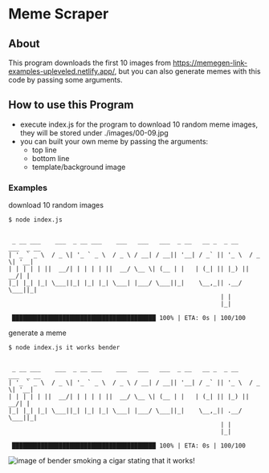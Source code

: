 # Meme Scraper

## About

This program downloads the first 10 images from https://memegen-link-examples-upleveled.netlify.app/, but you can also generate memes with this code by passing some arguments.

## How to use this Program

- execute index.js for the program to download 10 random meme images, they will be stored under ./images/00-09.jpg
- you can built your own meme by passing the arguments:
  - top line
  - bottom line
  - template/background image

### Examples

download 10 random images

```
$ node index.js


 _ __ ___    ___  _ __ ___    ___   ___   ___  _ __   __ _  _ __    ___  _ __
| '_ ` _ \  / _ \| '_ ` _ \  / _ \ / __| / __|| '__| / _` || '_ \  / _ \| '__|
| | | | | ||  __/| | | | | ||  __/ \__ \| (__ | |   | (_| || |_) ||  __/| |
|_| |_| |_| \___||_| |_| |_| \___| |___/ \___||_|    \__,_|| .__/  \___||_|
                                                           | |
                                                           |_|

 ████████████████████████████████████████ 100% | ETA: 0s | 100/100

```

generate a meme

```
$ node index.js it works bender


 _ __ ___    ___  _ __ ___    ___   ___   ___  _ __   __ _  _ __    ___  _ __
| '_ ` _ \  / _ \| '_ ` _ \  / _ \ / __| / __|| '__| / _` || '_ \  / _ \| '__|
| | | | | ||  __/| | | | | ||  __/ \__ \| (__ | |   | (_| || |_) ||  __/| |
|_| |_| |_| \___||_| |_| |_| \___| |___/ \___||_|    \__,_|| .__/  \___||_|
                                                           | |
                                                           |_|

 ████████████████████████████████████████ 100% | ETA: 0s | 100/100

```

![image of bender smoking a cigar stating that it works!](https://drive.google.com/file/d/1AyH1v7a1gRBvDYEL5ccsqEiOIz92T1H9/view?usp=sharing)
